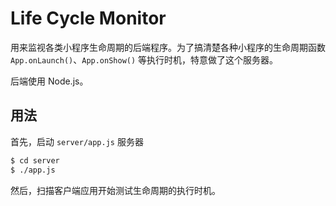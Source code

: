 # Life Cycle Monitor

用来监视各类小程序生命周期的后端程序。为了搞清楚各种小程序的生命周期函数 `App.onLaunch()`、`App.onShow()` 等执行时机，特意做了这个服务器。

后端使用 Node.js。

## 用法

首先，启动 `server/app.js` 服务器

```sh
$ cd server
$ ./app.js
```

然后，扫描客户端应用开始测试生命周期的执行时机。